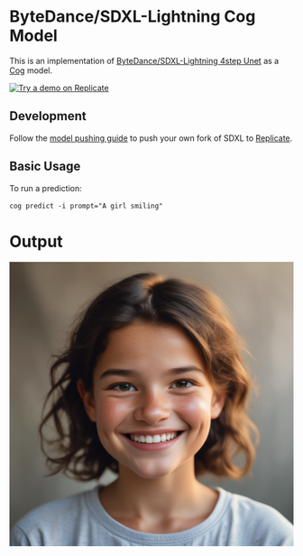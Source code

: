 # ByteDance/SDXL-Lightning Cog Model

This is an implementation of [ByteDance/SDXL-Lightning 4step Unet](https://huggingface.co/ByteDance/SDXL-Lightning) as a [Cog](https://github.com/replicate/cog) model.

[![Try a demo on Replicate](https://img.shields.io/static/v1?label=Demo&message=Replicate&color=blue)](https://replicate.com/bytedance/sdxl-lightning-4step)

## Development

Follow the [model pushing guide](https://replicate.com/docs/guides/push-a-model) to push your own fork of SDXL to [Replicate](https://replicate.com).

## Basic Usage

To run a prediction:

    cog predict -i prompt="A girl smiling"

# Output

![output](output.0.png)

